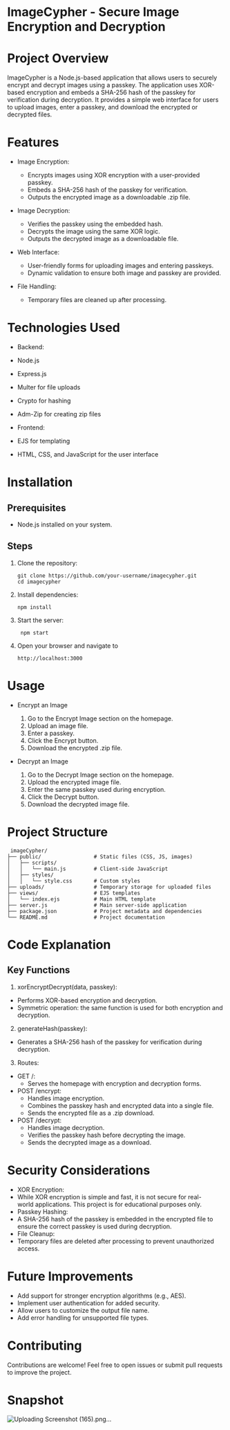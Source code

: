  # ImageCypher - Secure Image Encryption and Decryption

# Project Overview
ImageCypher is a Node.js-based application that allows users to securely encrypt and decrypt images using a passkey. The application uses XOR-based encryption and embeds a SHA-256 hash of the passkey for verification during decryption. It provides a simple web interface for users to upload images, enter a passkey, and download the encrypted or decrypted files.

# Features
  - Image Encryption:
    - Encrypts images using XOR encryption with a user-provided passkey.
    - Embeds a SHA-256 hash of the passkey for verification.
    - Outputs the encrypted image as a downloadable .zip file.
  
  - Image Decryption:
    - Verifies the passkey using the embedded hash.
    - Decrypts the image using the same XOR logic.
    - Outputs the decrypted image as a downloadable file.
  
  - Web Interface:
    - User-friendly forms for uploading images and entering passkeys.
    - Dynamic validation to ensure both image and passkey are provided.
  
  - File Handling:
    - Temporary files are cleaned up after processing.

# Technologies Used
 - Backend:
  - Node.js
  - Express.js
  - Multer for file uploads
  - Crypto for hashing
  - Adm-Zip for creating zip files
 
 - Frontend:
  - EJS for templating
  - HTML, CSS, and JavaScript for the user interface

# Installation
## Prerequisites
 - Node.js installed on your system.
## Steps
 1. Clone the repository:
    ```
    git clone https://github.com/your-username/imagecypher.git
    cd imagecypher
    ```
2. Install dependencies:
   ```
   npm install
   ```
3. Start the server:
   ```
    npm start
   ```
4. Open your browser and navigate to
   ```
   http://localhost:3000
   ```
# Usage
 - Encrypt an Image
    1. Go to the Encrypt Image section on the homepage.
    2. Upload an image file.
    3. Enter a passkey.
    4. Click the Encrypt button.
    5. Download the encrypted .zip file.
     
 - Decrypt an Image
    1. Go to the Decrypt Image section on the homepage.
    2. Upload the encrypted image file.
    3. Enter the same passkey used during encryption.
    4. Click the Decrypt button.
    5. Download the decrypted image file.

# Project Structure
```
 imageCypher/
├── public/                 # Static files (CSS, JS, images)
│   ├── scripts/
│   │   └── main.js         # Client-side JavaScript
│   ├── styles/
│   │   └── style.css       # Custom styles
├── uploads/                # Temporary storage for uploaded files
├── views/                  # EJS templates
│   └── index.ejs           # Main HTML template
├── server.js               # Main server-side application
├── package.json            # Project metadata and dependencies
└── README.md               # Project documentation
```
# Code Explanation
## Key Functions
1. xorEncryptDecrypt(data, passkey):
  - Performs XOR-based encryption and decryption.
  - Symmetric operation: the same function is used for both encryption and     decryption.

2. generateHash(passkey):
  - Generates a SHA-256 hash of the passkey for verification during 
    decryption.

3. Routes:
 - GET /:
   - Serves the homepage with encryption and decryption forms.
 - POST /encrypt:
   - Handles image encryption.
   - Combines the passkey hash and encrypted data into a single file.
   - Sends the encrypted file as a .zip download.
 - POST /decrypt:
   - Handles image decryption.
   - Verifies the passkey hash before decrypting the image.
   - Sends the decrypted image as a download.

# Security Considerations
 - XOR Encryption:
  - While XOR encryption is simple and fast, it is not secure for real-   
    world applications. This project is for educational purposes only.
 - Passkey Hashing:
  - A SHA-256 hash of the passkey is embedded in the encrypted file to 
    ensure the correct passkey is used during decryption.
 - File Cleanup:
  - Temporary files are deleted after processing to prevent unauthorized 
    access.

# Future Improvements
 - Add support for stronger encryption algorithms (e.g., AES).
 - Implement user authentication for added security.
 - Allow users to customize the output file name.
 - Add error handling for unsupported file types.

# Contributing
Contributions are welcome! Feel free to open issues or submit pull requests to improve the project.

# Snapshot
![Uploading Screenshot (165).png…]()
